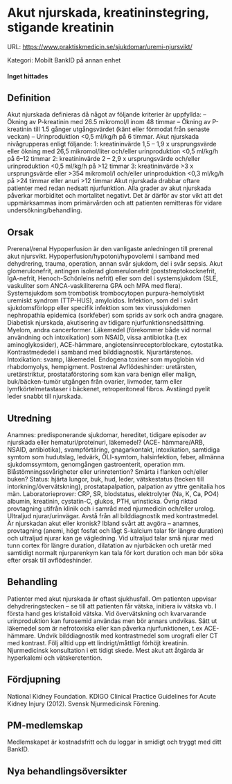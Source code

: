 # Akut njurskada, kreatininstegring, stigande kreatinin

URL: https://www.praktiskmedicin.se/sjukdomar/uremi-njursvikt/



Kategori: Mobilt BankID på annan enhet

#### Inget hittades

## Definition

Akut njurskada definieras då något av följande kriterier är uppfyllda: – Ökning av P-kreatinin med 26.5 mikromol/l inom 48 timmar – Ökning av P-kreatinin till 1.5 gånger utgångsvärdet (känt eller förmodat från senaste veckan) – Urinproduktion <0,5 ml/kg/h på 6 timmar.
Akut njurskada nivågrupperas enligt följande:
1: kreatininvärde 1,5 – 1,9 x ursprungsvärde eller ökning med 26,5 mikromol/liter och/eller urinproduktion <0,5 ml/kg/h på 6–12 timmar
2: kreatininvärde 2 – 2,9 x ursprungsvärde och/eller urinproduktion <0,5 ml/kg/h på >12 timmar
3: kreatininvärde >3 x ursprungsvärde eller >354 mikromol/l och/eller urinproduktion <0,3 ml/kg/h på >24 timmar eller anuri >12 timmar
Akut njurskada drabbar oftare patienter med redan nedsatt njurfunktion.
Alla grader av akut njurskada påverkar morbiditet och mortalitet negativt. Det är därför av stor vikt att det uppmärksammas inom primärvården och att patienten remitteras för vidare undersökning/behandling.

## Orsak

Prerenal/renal
Hypoperfusion är den vanligaste anledningen till prerenal akut njursvikt.
Hypoperfusion/hypotoni/hypovolemi i samband med dehydrering, trauma, operation, annan svår sjukdom, del i svår sepsis.
Akut glomerulonefrit, antingen isolerad glomerulonefrit (poststreptokocknefrit, IgA-nefrit, Henoch-Schönleins nefrit) eller som del i systemsjukdom (SLE, vaskuliter som ANCA-vaskilitererna GPA och MPA med flera).
Systemsjukdom som trombotisk trombocytopen purpura-hemolytiskt uremiskt syndrom (TTP-HUS), amyloidos.
Infektion, som del i svårt sjukdomsförlopp eller specifik infektion som tex virussjukdomen nephropathia epidemica (sorkfeber) som sprids av sork och andra gnagare.
Diabetisk njurskada, akutisering av tidigare njurfunktionsnedsättning.
Myelom, andra cancerformer.
Läkemedel (förekommer både vid normal användning och intoxikation) som NSAID, vissa antibiotika (t.ex aminoglykosider), ACE-hämmare, angiotensinreceptorblockare, cytostatika.
Kontrastmededel i samband med bilddiagnostik.
Njurartärstenos.
Intoxikation: svamp, läkemedel.
Endogena toxiner som myoglobin vid rhabdomyolys, hempigment.
Postrenal
Avflödeshinder: uretärsten, uretärstriktur, prostataförstoring som kan vara benign eller malign, buk/bäcken-tumör utgången från ovarier, livmoder, tarm eller lymfkörtelmetastaser i bäckenet, retroperitoneal fibros.
Avstängd pyelit leder snabbt till njurskada.

## Utredning

Anamnes: predisponerande sjukdomar, hereditet, tidigare episoder av njurskada eller hematuri/proteinuri, läkemedel? (ACE- hämmare/ARB, NSAID, antibiotika), svampförtäring, gnagarkontakt, intoxikation, samtidiga symtom som hudutslag, ledvärk, ÖLI-symtom, halsinfektion, feber, allmänna sjukdomssymtom, genomgången gastroenterit, operation mm. Blåstömningssvårigheter eller urinretention? Smärta i flanken och/eller buken?
Status: hjärta lungor, buk, hud, leder, vätskestatus (tecken till intorkning/övervätskning), prostatapalpation, palpation av yttre genitalia hos män.
Laboratorieprover: CRP, SR, blodstatus, elektrolyter (Na, K, Ca, PO4) albumin, kreatinin, cystatin-C, glukos, PTH, urinsticka.
Övrig riktad provtagning utifrån klinik och i samråd med njurmedicin och/eller urolog.
Ultraljud njurar/urinvägar. Avstå från all bilddiagnostik med kontrastmedel.
Är njurskadan akut eller kronisk? Ibland svårt att avgöra – anamnes, provtagning (anemi, högt fosfat och lågt S-kalcium talar för längre duration) och ultraljud njurar kan ge vägledning. Vid ultraljud talar små njurar med tunn cortex för längre duration, dilatation av njurbäcken och uretär med samtidigt normalt njurparenkym kan tala för kort duration och man bör söka efter orsak till avflödeshinder.

## Behandling

Patienter med akut njurskada är oftast sjukhusfall.
Om patienten uppvisar dehydreringstecken – se till att patienten får vätska, initiera iv vätska vb. I första hand ges kristalloid vätska.
Vid övervätskning och kvarvarande urinproduktion kan furosemid användas men bör annars undvikas.
Sätt ut läkemedel som är nefrotoxiska eller kan påverka njurfunktionen, t.ex ACE-hämmare.
Undvik bilddiagnostik med kontrastmedel som urografi eller CT med kontrast.
Följ alltid upp ett lindrigt/måttligt förhöjt kreatinin. Njurmedicinsk konsultation i ett tidigt skede.
Mest akut att åtgärda är hyperkalemi och vätskeretention.

## Fördjupning

National Kidney Foundation. KDIGO Clinical Practice Guidelines for Acute Kidney Injury (2012).
Svensk Njurmedicinsk Förening.

## PM-medlemskap

Medlemskapet är kostnadsfritt och du loggar in smidigt och tryggt med ditt BankID.

## Nya behandlingsöversikter

